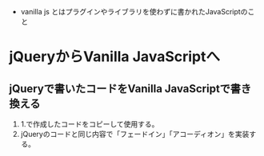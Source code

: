 * vanilla js とはプラグインやライブラリを使わずに書かれたJavaScriptのこと

# jQueryからVanilla JavaScriptへ

## jQueryで書いたコードをVanilla JavaScriptで書き換える
1. 1.で作成したコードをコピーして使用する。
2. jQueryのコードと同じ内容で「フェードイン」「アコーディオン」を実装する。